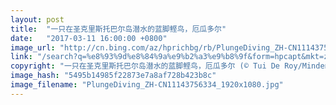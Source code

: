 ```yaml
---
layout: post
title:  "一只在圣克里斯托巴尔岛潜水的蓝脚鲣鸟，厄瓜多尔"
date:   "2017-03-11 16:00:00 +0800"
image_url: "http://cn.bing.com/az/hprichbg/rb/PlungeDiving_ZH-CN11143756334_1920x1080.jpg"
link: "/search?q=%e8%93%9d%e8%84%9a%e9%b2%a3%e9%b8%9f&form=hpcapt&mkt=zh-cn"
copyright: "一只在圣克里斯托巴尔岛潜水的蓝脚鲣鸟，厄瓜多尔 (© Tui De Roy/Minden Pictures)"
image_hash: "5495b14985f22873e7a8af728b423b8c"
image_filename: "PlungeDiving_ZH-CN11143756334_1920x1080.jpg"
---
```


